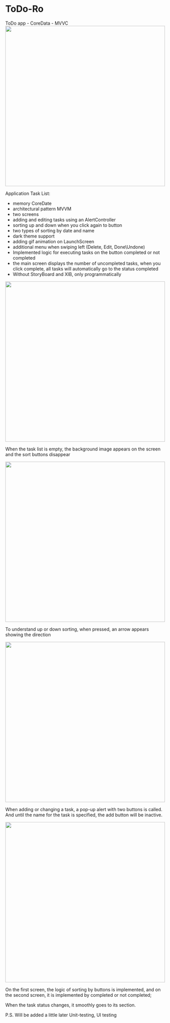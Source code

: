 # ToDo-Ro
ToDo app  - CoreData - MVVC
<code><img height="500" src="https://user-images.githubusercontent.com/108235206/210013559-d4d7b414-4394-4753-ac69-a46ee2c3d087.png"></code>

Application Task List:
- memory CoreDate
- architectural pattern MVVM
- two screens
- adding and editing tasks using an AlertController
- sorting up and down when you click again to button
- two types of sorting by date and name
- dark theme support
- adding gif animation on LaunchScreen
- additional menu when swiping left (Delete, Edit, Done\Undone)
- Implemented logic for executing tasks on the button completed or not completed
- the main screen displays the number of uncompleted tasks, when you click complete, all tasks will automatically go to the status completed
- Without StoryBoard and XIB, only programmatically

<code><img height="500" src="https://user-images.githubusercontent.com/108235206/210013534-e555cba7-27b6-4cdb-96bd-b8c63491a0eb.png"></code>

When the task list is empty, the background image appears on the screen and the sort buttons disappear

<code><img height="500" src="https://user-images.githubusercontent.com/108235206/210013532-b48b4aff-f09f-4915-b788-6e4747f30a78.png"></code>

To understand up or down sorting, when pressed, an arrow appears showing the direction

<code><img height="500" src="https://user-images.githubusercontent.com/108235206/210013531-8aff8685-521d-4447-8c9d-fc63fb4aead4.png"></code>

When adding or changing a task, a pop-up alert with two buttons is called. 
And until the name for the task is specified, the add button will be inactive.

<code><img height="500" src="https://user-images.githubusercontent.com/108235206/210013529-06a4a7c3-cc2d-4ca3-b169-d83dedd5945a.png"></code> 

On the first screen, the logic of sorting by buttons is implemented, and on the second screen, it is implemented by completed or not completed; 

When the task status changes, it smoothly goes to its section.

P.S. Will be added a little later Unit-testing, UI testing
